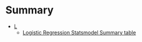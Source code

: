 # Summary

* [L](./grouped/L.md)
  * [Logistic Regression Statsmodel Summary table](./grouped/L.md#logistic-regression-statsmodel-summary-table)
